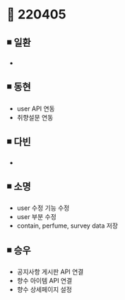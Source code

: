 # 📌 220405

## ◾ 일환

- 



## ◾ 동현

- user API 연동
- 취향설문 연동



## ◾ 다빈

- 




## ◾ 소명

- user 수정 기능 수정
- user 부분 수정
- contain, perfume, survey data 저장 



## ◾ 승우

- 공지사항 게시판 API 연결
- 향수 아이템 API 연결
- 향수 상세페이지 설정

